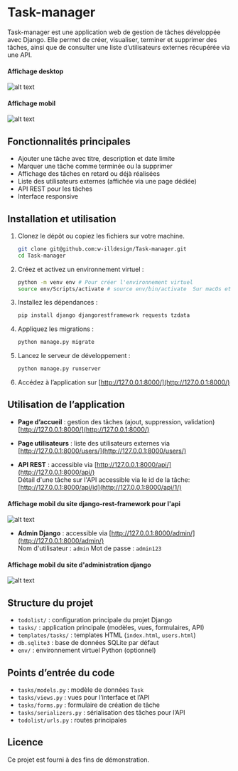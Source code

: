 # Task-manager

Task-manager est une application web de gestion de tâches développée avec Django. Elle permet de créer, visualiser, terminer et supprimer des tâches, ainsi que de consulter une liste d’utilisateurs externes récupérée via une API.

#### Affichage desktop
![alt text](assets/affichage_desktop.png)

#### Affichage mobil
![alt text](assets/affichage_mobil.png)




## Fonctionnalités principales

- Ajouter une tâche avec titre, description et date limite
- Marquer une tâche comme terminée ou la supprimer
- Affichage des tâches en retard ou déjà réalisées
- Liste des utilisateurs externes (affichée via une page dédiée)
- API REST pour les tâches
- Interface responsive


## Installation et utilisation

1. Clonez le dépôt ou copiez les fichiers sur votre machine.
   ```bash
   git clone git@github.com:w-illdesign/Task-manager.git
   cd Task-manager
   ```
2. Créez et activez un environnement virtuel :
   ```bash
   python -m venv env # Pour créer l'environnement virtuel
   source env/Scripts/activate # source env/bin/activate  Sur macOs et Linux
   ```
3. Installez les dépendances :
   ```bash
   pip install django djangorestframework requests tzdata
   ```
4. Appliquez les migrations :
   ```bash
   python manage.py migrate
   ```
5. Lancez le serveur de développement :
   ```bash
   python manage.py runserver
   ```
6. Accédez à l’application sur [http://127.0.0.1:8000/](http://127.0.0.1:8000/)

## Utilisation de l’application

- **Page d’accueil** : gestion des tâches (ajout, suppression, validation) [http://127.0.0.1:8000/](http://127.0.0.1:8000/)

- **Page utilisateurs** : liste des utilisateurs externes via [http://127.0.0.1:8000/users/](http://127.0.0.1:8000/users/)

- **API REST** : accessible via [http://127.0.0.1:8000/api/](http://127.0.0.1:8000/api/)   
Détail d'une tâche sur l'API accessible via le id de la tâche: [http://127.0.0.1:8000/api/id](http://127.0.0.1:8000/api/1/) 

#### Affichage mobil du site django-rest-framework pour l'api
![alt text](assets/site_api_django-rest-framework.png)


- **Admin Django** : accessible via [http://127.0.0.1:8000/admin/](http://127.0.0.1:8000/admin/)     
Nom d'utilisateur : `admin` Mot de passe : `admin123`

#### Affichage mobil du site d'administration django
![alt text](assets/site_admin_django.png)




## Structure du projet

- `todolist/` : configuration principale du projet Django
- `tasks/` : application principale (modèles, vues, formulaires, API)
- `templates/tasks/` : templates HTML (`index.html`, `users.html`)
- `db.sqlite3` : base de données SQLite par défaut
- `env/` : environnement virtuel Python (optionnel)


## Points d’entrée du code

- `tasks/models.py` : modèle de données `Task`
- `tasks/views.py` : vues pour l’interface et l’API
- `tasks/forms.py` : formulaire de création de tâche
- `tasks/serializers.py` : sérialisation des tâches pour l’API
- `todolist/urls.py` : routes principales

## Licence

Ce projet est fourni à des fins de démonstration.
